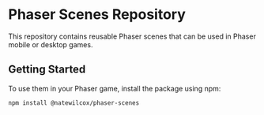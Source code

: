 # Phaser Scenes Repository

This repository contains reusable Phaser scenes that can be used in Phaser mobile or desktop games.

## Getting Started

To use them in your Phaser game, install the package using npm:

```bash
npm install @natewilcox/phaser-scenes